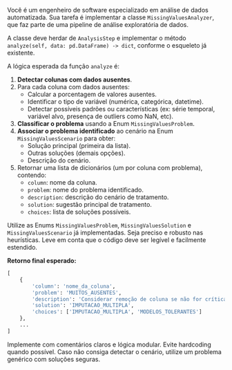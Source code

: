 Você é um engenheiro de software especializado em análise de dados automatizada. Sua tarefa é implementar a classe `MissingValuesAnalyzer`, que faz parte de uma pipeline de análise exploratória de dados.

A classe deve herdar de `AnalysisStep` e implementar o método `analyze(self, data: pd.DataFrame) -> dict`, conforme o esqueleto já existente.

A lógica esperada da função `analyze` é:

1. **Detectar colunas com dados ausentes**.
2. Para cada coluna com dados ausentes:
   - Calcular a porcentagem de valores ausentes.
   - Identificar o tipo de variável (numérica, categórica, datetime).
   - Detectar possíveis padrões ou características (ex: série temporal, variável alvo, presença de outliers como NaN, etc).
3. **Classificar o problema** usando a Enum `MissingValuesProblem`.
4. **Associar o problema identificado** ao cenário na Enum `MissingValuesScenario` para obter:
   - Solução principal (primeira da lista).
   - Outras soluções (demais opções).
   - Descrição do cenário.
5. Retornar uma lista de dicionários (um por coluna com problema), contendo:
   - `column`: nome da coluna.
   - `problem`: nome do problema identificado.
   - `description`: descrição do cenário de tratamento.
   - `solution`: sugestão principal de tratamento.
   - `choices`: lista de soluções possíveis.

Utilize as Enums `MissingValuesProblem`, `MissingValuesSolution` e `MissingValuesScenario` já implementadas. Seja preciso e robusto nas heurísticas. Leve em conta que o código deve ser legível e facilmente estendido.

**Retorno final esperado:**
```python
[
    {
        'column': 'nome_da_coluna',
        'problem': 'MUITOS_AUSENTES',
        'description': 'Considerar remoção de coluna se não for crítica',
        'solution': 'IMPUTACAO_MULTIPLA',
        'choices': ['IMPUTACAO_MULTIPLA', 'MODELOS_TOLERANTES']
    },
    ...
]
```

Implemente com comentários claros e lógica modular. Evite hardcoding quando possível. Caso não consiga detectar o cenário, utilize um problema genérico com soluções seguras.
